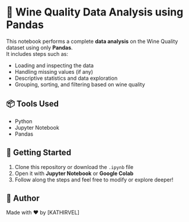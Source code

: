 # 🍷 Wine Quality Data Analysis using Pandas

This notebook performs a complete **data analysis** on the Wine Quality dataset using only **Pandas**.  
It includes steps such as:

- Loading and inspecting the data
- Handling missing values (if any)
- Descriptive statistics and data exploration
- Grouping, sorting, and filtering based on wine quality

## 📦 Tools Used

- Python
- Jupyter Notebook
- Pandas

## 🚀 Getting Started

1. Clone this repository or download the `.ipynb` file
2. Open it with **Jupyter Notebook** or **Google Colab**
3. Follow along the steps and feel free to modify or explore deeper!

## 🧠 Author

Made with ❤️ by [KATHIRVEL]
